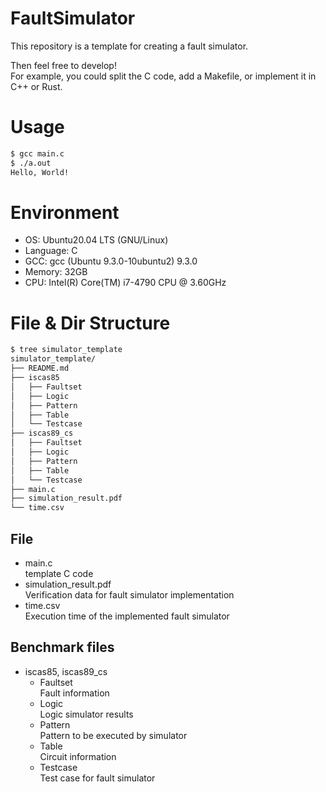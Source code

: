 # FaultSimulator
This repository is a template for creating a fault simulator.

Then feel free to develop!  
For example, you could split the C code, add a Makefile, or implement it in C++ or Rust.  

# Usage
```bash
$ gcc main.c
$ ./a.out
Hello, World!
```

# Environment
- OS: Ubuntu20.04 LTS (GNU/Linux)
- Language: C
- GCC: gcc (Ubuntu 9.3.0-10ubuntu2) 9.3.0
- Memory: 32GB
- CPU: Intel(R) Core(TM) i7-4790 CPU @ 3.60GHz

# File & Dir Structure
```bash
$ tree simulator_template
simulator_template/
├── README.md
├── iscas85
│   ├── Faultset
│   ├── Logic
│   ├── Pattern
│   ├── Table
│   └── Testcase
├── iscas89_cs
│   ├── Faultset
│   ├── Logic
│   ├── Pattern
│   ├── Table
│   └── Testcase
├── main.c
├── simulation_result.pdf
└── time.csv
```

## File
- main.c  
template C code
- simulation_result.pdf  
Verification data for fault simulator implementation
- time.csv  
Execution time of the implemented fault simulator

## Benchmark files
- iscas85, iscas89_cs
    - Faultset  
    Fault information
    - Logic  
    Logic simulator results
    - Pattern  
    Pattern to be executed by simulator
    - Table  
    Circuit information
    - Testcase  
    Test case for fault simulator
